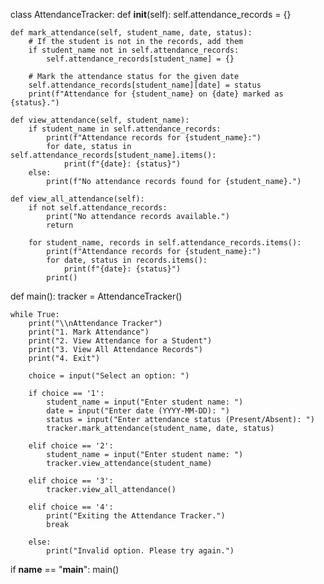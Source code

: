 class AttendanceTracker:
    def __init__(self):
        self.attendance_records = {}

    def mark_attendance(self, student_name, date, status):
        # If the student is not in the records, add them
        if student_name not in self.attendance_records:
            self.attendance_records[student_name] = {}

        # Mark the attendance status for the given date
        self.attendance_records[student_name][date] = status
        print(f"Attendance for {student_name} on {date} marked as {status}.")

    def view_attendance(self, student_name):
        if student_name in self.attendance_records:
            print(f"Attendance records for {student_name}:")
            for date, status in self.attendance_records[student_name].items():
                print(f"{date}: {status}")
        else:
            print(f"No attendance records found for {student_name}.")

    def view_all_attendance(self):
        if not self.attendance_records:
            print("No attendance records available.")
            return

        for student_name, records in self.attendance_records.items():
            print(f"Attendance records for {student_name}:")
            for date, status in records.items():
                print(f"{date}: {status}")
            print()

def main():
    tracker = AttendanceTracker()

    while True:
        print("\\nAttendance Tracker")
        print("1. Mark Attendance")
        print("2. View Attendance for a Student")
        print("3. View All Attendance Records")
        print("4. Exit")

        choice = input("Select an option: ")

        if choice == '1':
            student_name = input("Enter student name: ")
            date = input("Enter date (YYYY-MM-DD): ")
            status = input("Enter attendance status (Present/Absent): ")
            tracker.mark_attendance(student_name, date, status)

        elif choice == '2':
            student_name = input("Enter student name: ")
            tracker.view_attendance(student_name)

        elif choice == '3':
            tracker.view_all_attendance()

        elif choice == '4':
            print("Exiting the Attendance Tracker.")
            break

        else:
            print("Invalid option. Please try again.")

if __name__ == "__main__":
    main()
